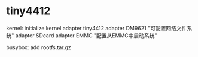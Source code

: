 # tiny4412
kernel:
	initialize kernel 
	adapter tiny4412
	adapter DM9621 "可配置网络文件系统"
	adapter SDcard
	adapter EMMC "配置从EMMC中启动系统"



busybox:
	add rootfs.tar.gz
